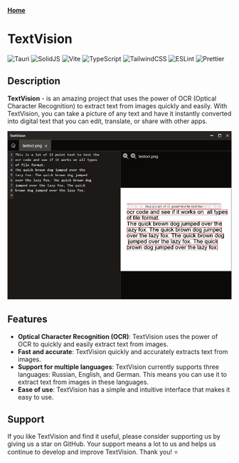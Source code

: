 [**Home**](/list)

# TextVision

![Tauri](https://img.shields.io/badge/tauri-%2324C8DB.svg?style=for-the-badge&logo=tauri&logoColor=%23FFFFFF)
![SolidJS](https://img.shields.io/badge/SolidJS-2c4f7c?style=for-the-badge&logo=solid&logoColor=c8c9cb)
![Vite](https://img.shields.io/badge/vite-%23646CFF.svg?style=for-the-badge&logo=vite&logoColor=white)
![TypeScript](https://img.shields.io/badge/typescript-%23007ACC.svg?style=for-the-badge&logo=typescript&logoColor=white)
![TailwindCSS](https://img.shields.io/badge/tailwindcss-%2338B2AC.svg?style=for-the-badge&logo=tailwind-css&logoColor=white)
![ESLint](https://img.shields.io/badge/ESLint-4B3263?style=for-the-badge&logo=eslint&logoColor=white)
![Prettier](https://img.shields.io/badge/prettier-1A2C34?style=for-the-badge&logo=prettier&logoColor=F7BA3E)

## Description

**TextVision** -  is an amazing project that uses the power of OCR (Optical Character Recognition) to extract text
from images quickly and easily. With TextVision, you can take a picture of any text and have it instantly
converted into digital text that you can edit, translate, or share with other apps.

![demo](/assets/text-vision-demo.png)

## Features

- **Optical Character Recognition (OCR)**: TextVision uses the power of OCR to quickly and easily extract text from images.
- **Fast and accurate**: TextVision quickly and accurately extracts text from images.
- **Support for multiple languages**: TextVision currently supports three languages: Russian, English, and German. This means you can use it to extract text from images in these languages.
- **Ease of use**: TextVision has a simple and intuitive interface that makes it easy to use.

## Support

If you like TextVision and find it useful, please consider supporting us by giving us a star on GitHub. Your support means a lot to us and helps us continue to develop and improve TextVision. Thank you! ⭐